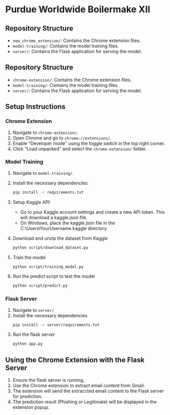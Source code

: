 # Purdue Worldwide Boilermake XII

## Repository Structure
- `new_chrome_extension/`: Contains the Chrome extension files.
- `model-training/`: Contains the model training files.
- `server/`: Contains the Flask application for serving the model.


## Repository Structure
- `chrome-extension/`: Contains the Chrome extension files.
- `model-training/`: Contains the model training files.
- `server/`: Contains the Flask application for serving the model.

## Setup Instructions

### Chrome Extension
1. Navigate to `chrome-extension/`.
2. Open Chrome and go to `chrome://extensions/`.
3. Enable "Developer mode" using the toggle switch in the top right corner.
4. Click "Load unpacked" and select the `chrome-extension/` folder.

### Model Training
1. Navigate to `model-training/`.

2. Install the necessary dependencies:
   ```sh
   pip install -r requirements.txt

3. Setup Kaggle API:
    - Go to your Kaggle account settings and create a new API token. This will download a kaggle.json file.
    - On Windows, place the kaggle.json file in the C:\Users\YourUsername\.kaggle directory

4. Download and unzip the dataset from Kaggle
    ```sh
    python script/download_dataset.py

5. Train the model
    ```sh
    python script/training_model.py

6. Run the predict script to test the model
    ```sh
    python script/predict.py

    
### Flask Server
1. Navigate to `server/`
2. Install the necessary dependencies
    ```sh
    pip install -r server/requirements.txt
3. Run the flask server
    ```sh
    python app.py

## Using the Chrome Extension with the Flask Server
1. Ensure the flask server is running.
2. Use the Chrome extension to extract email content from Gmail.
3. The extension will send the extraccted email content to the Flask server for prediction.
4. The prediction result (Phishing or Legitimate) will be displayed in the extension popup.

